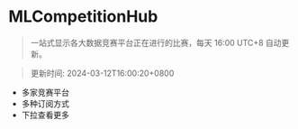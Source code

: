 # MLCompetitionHub

> 一站式显示各大数据竞赛平台正在进行的比赛，每天 16:00 UTC+8 自动更新。
  
> 更新时间: 2024-03-12T16:00:20+0800 

* 多家竞赛平台
* 多种订阅方式
* 下拉查看更多